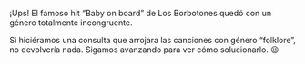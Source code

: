 <div
  class='mu-sql-table'
  data-name='canciones'
  data-columns='[{"name": "id_cancion", "pk": true}, "titulo", "album", "artista", "genero", "anio"]'
  data-rows='[
    [1, "Bohemian rhapsody", "A night at the Opera", "Queen", "rock", 1975], 
    [2, "Can`t buy me love", "A hard day`s night", "The Beatles", "rock, pop", 1964],
    [3, "Baby on board", "Más grandes que Jesús", "Los Borbotones", "rock, pop", 1985]
  ]'>
</div>

¡Ups! El famoso hit “Baby on board” de Los Borbotones quedó con un género totalmente incongruente. 

Si hiciéramos una consulta que arrojara las canciones con género “folklore”, no devolvería nada. Sigamos avanzando para ver cómo solucionarlo. :wink: